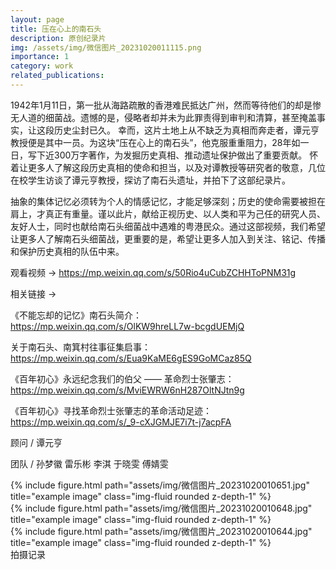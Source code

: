 ```yaml
---
layout: page
title: 压在心上的南石头
description: 原创纪录片
img: /assets/img/微信图片_20231020011115.png
importance: 1
category: work
related_publications: 
---
```



1942年1月11日，第一批从海路疏散的香港难民抵达广州，然而等待他们的却是惨无人道的细菌战。遗憾的是，侵略者却并未为此罪责得到审判和清算，甚至掩盖事实，让这段历史尘封已久。
幸而，这片土地上从不缺乏为真相而奔走者，谭元亨教授便是其中一员。为这块“压在心上的南石头”，他克服重重阻力，28年如一日，写下近300万字著作，为发掘历史真相、推动遗址保护做出了重要贡献。
怀着让更多人了解这段历史真相的使命和担当，以及对谭教授等研究者的敬意，几位在校学生访谈了谭元亨教授，探访了南石头遗址，并拍下了这部纪录片。

抽象的集体记忆必须转为个人的情感记忆，才能足够深刻；历史的使命需要被担在肩上，才真正有重量。谨以此片，献给正视历史、以人类和平为己任的研究人员、友好人士，同时也献给南石头细菌战中遇难的粤港民众。通过这部视频，我们希望让更多人了解南石头细菌战，更重要的是，希望让更多人加入到关注、铭记、传播和保护历史真相的队伍中来。

观看视频 → https://mp.weixin.qq.com/s/50Rio4uCubZCHHToPNM31g

相关链接 →

《不能忘却的记忆》南石头简介：https://mp.weixin.qq.com/s/OlKW9hreLL7w-bcgdUEMjQ

关于南石头、南箕村往事征集启事：https://mp.weixin.qq.com/s/Eua9KaME6gES9GoMCaz85Q

《百年初心》永远纪念我们的伯父 —— 革命烈士张肇志：https://mp.weixin.qq.com/s/MviEWRW6nH287OltNJtn9g

《百年初心》寻找革命烈士张肇志的革命活动足迹：https://mp.weixin.qq.com/s/_9-cXJGMJE7i7t-j7acpFA


顾问 / 谭元亨

团队 / 孙梦徽 雷乐彬 李淇 于晓雯 傅婧雯


<div class="row">
    <div class="col-sm mt-3 mt-md-0">
        {% include figure.html path="assets/img/微信图片_20231020010651.jpg" title="example image" class="img-fluid rounded z-depth-1" %}
    </div>
    <div class="col-sm mt-3 mt-md-0">
        {% include figure.html path="assets/img/微信图片_20231020010648.jpg" title="example image" class="img-fluid rounded z-depth-1" %}
    </div>
    <div class="col-sm mt-3 mt-md-0">
        {% include figure.html path="assets/img/微信图片_20231020010644.jpg" title="example image" class="img-fluid rounded z-depth-1" %}
    </div>
</div>
<div class="caption">
    拍摄记录
</div>

